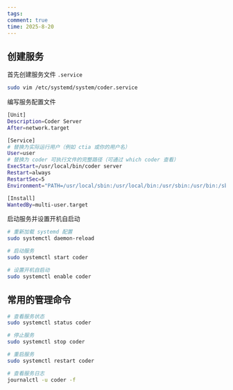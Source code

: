 ```yaml
---
tags:
comment: true
time: 2025-8-20
---
```

## 创建服务

首先创建服务文件 `.service`

```bash
sudo vim /etc/systemd/system/coder.service
```

编写服务配置文件

```bash
[Unit]
Description=Coder Server
After=network.target

[Service]
# 替换为实际运行用户（例如 ctia 或你的用户名）
User=user
# 替换为 coder 可执行文件的完整路径（可通过 which coder 查看）
ExecStart=/usr/local/bin/coder server
Restart=always
RestartSec=5
Environment="PATH=/usr/local/sbin:/usr/local/bin:/usr/sbin:/usr/bin:/sbin:/bin"

[Install]
WantedBy=multi-user.target
```

启动服务并设置开机自启动

```bash
# 重新加载 systemd 配置
sudo systemctl daemon-reload

# 启动服务
sudo systemctl start coder

# 设置开机自启动
sudo systemctl enable coder
```

## 常用的管理命令

```bash
# 查看服务状态
sudo systemctl status coder

# 停止服务
sudo systemctl stop coder

# 重启服务
sudo systemctl restart coder

# 查看服务日志
journalctl -u coder -f
```


